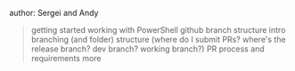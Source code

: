 author:  Sergei and Andy



>getting started working with PowerShell github
>branch structure intro
  >	branching (and folder) structure (where do I submit PRs? where's the release branch? dev branch? working branch?)
>PR process and requirements
> more
